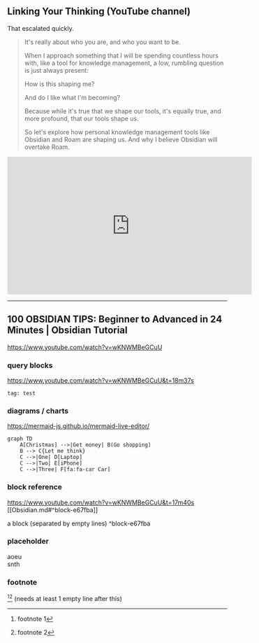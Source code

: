 ## Linking Your Thinking (YouTube channel)

That escalated quickly.

> It's really about who you are, and who you want to be.
>
> When I approach something that I will be spending countless hours with, like a tool for knowledge management, a low, rumbling question is just always present:
> 
> How is this shaping me?
> 
> And do I like what I'm becoming?
> 
> Because while it's true that we shape our tools, it's equally true, and more profound, that our tools shape us.
> 
> So let's explore how personal knowledge management tools like Obsidian and Roam are shaping us. And why I believe Obsidian will overtake Roam.

<iframe width="560" height="315" src="https://www.youtube.com/embed/_x54XJrECvk?start=7" title="YouTube video player" frameborder="0" allow="accelerometer; autoplay; clipboard-write; encrypted-media; gyroscope; picture-in-picture" allowfullscreen></iframe>

---

## 100 OBSIDIAN TIPS: Beginner to Advanced in 24 Minutes | Obsidian Tutorial
https://www.youtube.com/watch?v=wKNWMBeGCuU
### query blocks
https://www.youtube.com/watch?v=wKNWMBeGCuU&t=18m37s
```query
tag: test
```

### diagrams / charts
https://mermaid-js.github.io/mermaid-live-editor/
```mermaid
graph TD
    A[Christmas] -->|Get money| B(Go shopping)
    B --> C{Let me think}
    C -->|One| D[Laptop]
    C -->|Two| E[iPhone]
    C -->|Three| F[fa:fa-car Car]
```

### block reference
https://www.youtube.com/watch?v=wKNWMBeGCuU&t=17m40s
[[Obsidian.md#^block-e67fba]]

a block (separated by empty lines) ^block-e67fba

### placeholder
aoeu\
snth

### footnote
[^1][^fn2] (needs at least 1 empty line after this)
 
[^1]: footnote 1
[^fn2]: footnote 2
